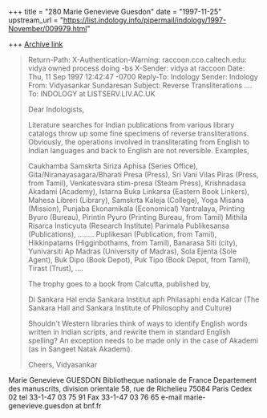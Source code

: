 +++
title = "280 Marie Genevieve Guesdon"
date = "1997-11-25"
upstream_url = "https://list.indology.info/pipermail/indology/1997-November/009979.html"

+++
[Archive link](https://list.indology.info/pipermail/indology/1997-November/009979.html)

>Return-Path: <owner-indology at LISTSERV.LIV.AC.UK>
>X-Authentication-Warning: raccoon.cco.caltech.edu: vidya owned process
doing -bs
>X-Sender: vidya at raccoon
>Date:         Thu, 11 Sep 1997 12:42:47 -0700
>Reply-To: Indology <INDOLOGY at LISTSERV.LIV.AC.UK>
>Sender: Indology <INDOLOGY at LISTSERV.LIV.AC.UK>
>From: Vidyasankar Sundaresan <vidya at CCO.CALTECH.EDU>
>Subject:      Reverse Transliterations ....
>To: INDOLOGY at LISTSERV.LIV.AC.UK
>
>Dear Indologists,
>
>Literature searches for Indian publications from various library catalogs
>throw up some fine specimens of reverse transliterations. Obviously, the
>operations involved in transliterating from English to Indian languages
>and back to English are not reversible. Examples,
>
>Caukhamba Samskrta Siriza Aphisa (Series Office),
>Gita/Niranayasagara/Bharati Presa (Press),
>Sri Vani Vilas Piras (Press, from Tamil),
>Venkatesvara stim-presa (Steam Press),
>Krishnadasa Akadami (Academy),
>Istarna Buka Linkarsa (Eastern Book Linkers),
>Mahesa Libreri (Library),
>Samskrta Kaleja (College),
>Yoga Misana (Mission),
>Punjaba Ekonamikala (Economical) Yantralaya,
>Printing Byuro (Bureau),
>Pirintin Pyuro (Printing Bureau, from Tamil)
>Mithila Risarca Insticyuta (Research Institute)
>Parimala Publikesansa (Publications),
>........ Puplikesan (Publication, from Tamil),
>Hikkinpatams (Higginbothams, from Tamil),
>Banarasa Siti (city),
>Yunivarsiti Ap Madras (University of Madras),
>Sola Ejenta (Sole Agent),
>Buk Dipo (Book Depot),
>Puk Tipo (Book Depot, from Tamil),
>Tirast (Trust), ....
>
>The trophy goes to a book from Calcutta, published by,
>
>Di Sankara Hal enda Sankara Institiut aph Philasaphi enda Kalcar
>(The Sankara Hall and Sankara Institute of Philosophy and Culture)
>
>Shouldn't Western libraries think of ways to identify English words
>written in Indian scripts, and rewrite them in standard English spelling?
>An exception needs to be made only in the case of Akademi (as in Sangeet
>Natak Akademi).
>
>Cheers,
>Vidyasankar
>
>
Marie Genevieve GUESDON
Bibliotheque nationale de France
Departement des manuscrits, division orientale
58, rue de Richelieu
75084 Paris Cedex 02
tel 33-1-47 03 75 91
Fax 33-1-47 03 76 65
e-mail marie-genevieve.guesdon at bnf.fr



